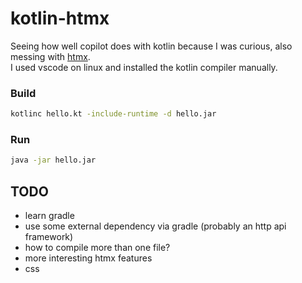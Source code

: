 # kotlin-htmx
Seeing how well copilot does with kotlin because I was curious,
also messing with [htmx](https://htmx.org/).  
I used vscode on linux and installed the kotlin compiler manually.

### Build
```sh
kotlinc hello.kt -include-runtime -d hello.jar
```
### Run
```sh
java -jar hello.jar
```

## TODO
- learn gradle
- use some external dependency via gradle (probably an http api framework)
- how to compile more than one file?
- more interesting htmx features
- css

